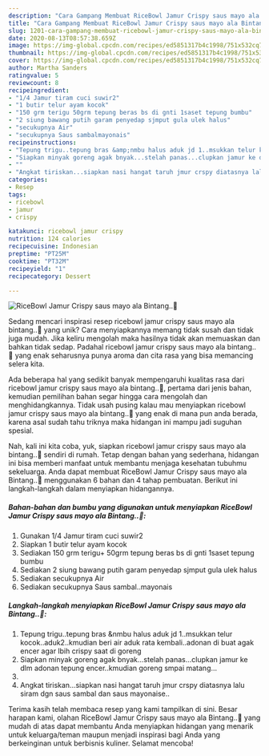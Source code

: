 ```yaml
---
description: "Cara Gampang Membuat RiceBowl Jamur Crispy saus mayo ala Bintang..🍒 Anti Gagal"
title: "Cara Gampang Membuat RiceBowl Jamur Crispy saus mayo ala Bintang..🍒 Anti Gagal"
slug: 1201-cara-gampang-membuat-ricebowl-jamur-crispy-saus-mayo-ala-bintang-anti-gagal
date: 2020-08-13T08:57:38.659Z
image: https://img-global.cpcdn.com/recipes/ed5851317b4c1998/751x532cq70/ricebowl-jamur-crispy-saus-mayo-ala-bintang🍒-foto-resep-utama.jpg
thumbnail: https://img-global.cpcdn.com/recipes/ed5851317b4c1998/751x532cq70/ricebowl-jamur-crispy-saus-mayo-ala-bintang🍒-foto-resep-utama.jpg
cover: https://img-global.cpcdn.com/recipes/ed5851317b4c1998/751x532cq70/ricebowl-jamur-crispy-saus-mayo-ala-bintang🍒-foto-resep-utama.jpg
author: Martha Sanders
ratingvalue: 5
reviewcount: 8
recipeingredient:
- "1/4 Jamur tiram cuci suwir2"
- "1 butir telur ayam kocok"
- "150 grm terigu 50grm tepung beras bs di gnti 1saset tepung bumbu"
- "2 siung bawang putih garam penyedap sjmput gula ulek halus"
- "secukupnya Air"
- "secukupnya Saus sambalmayonais"
recipeinstructions:
- "Tepung trigu..tepung bras &amp;nmbu halus aduk jd 1..msukkan telur kocok..aduk2..kmudian beri air aduk rata kembali..adonan di buat agak encer agar lbih crispy saat di goreng"
- "Siapkan minyak goreng agak bnyak...stelah panas...clupkan jamur ke dlm adonan tepung encer..kmudian goreng smpai matang..."
- ""
- "Angkat tiriskan...siapkan nasi hangat taruh jmur crspy diatasnya lalu siram dgn saus sambal dan saus mayonaise.."
categories:
- Resep
tags:
- ricebowl
- jamur
- crispy

katakunci: ricebowl jamur crispy 
nutrition: 124 calories
recipecuisine: Indonesian
preptime: "PT25M"
cooktime: "PT32M"
recipeyield: "1"
recipecategory: Dessert

---
```



![RiceBowl Jamur Crispy saus mayo ala Bintang..🍒](https://img-global.cpcdn.com/recipes/ed5851317b4c1998/751x532cq70/ricebowl-jamur-crispy-saus-mayo-ala-bintang🍒-foto-resep-utama.jpg)

Sedang mencari inspirasi resep ricebowl jamur crispy saus mayo ala bintang..🍒 yang unik? Cara menyiapkannya memang tidak susah dan tidak juga mudah. Jika keliru mengolah maka hasilnya tidak akan memuaskan dan bahkan tidak sedap. Padahal ricebowl jamur crispy saus mayo ala bintang..🍒 yang enak seharusnya punya aroma dan cita rasa yang bisa memancing selera kita.



Ada beberapa hal yang sedikit banyak mempengaruhi kualitas rasa dari ricebowl jamur crispy saus mayo ala bintang..🍒, pertama dari jenis bahan, kemudian pemilihan bahan segar hingga cara mengolah dan menghidangkannya. Tidak usah pusing kalau mau menyiapkan ricebowl jamur crispy saus mayo ala bintang..🍒 yang enak di mana pun anda berada, karena asal sudah tahu triknya maka hidangan ini mampu jadi suguhan spesial.


Nah, kali ini kita coba, yuk, siapkan ricebowl jamur crispy saus mayo ala bintang..🍒 sendiri di rumah. Tetap dengan bahan yang sederhana, hidangan ini bisa memberi manfaat untuk membantu menjaga kesehatan tubuhmu sekeluarga. Anda dapat membuat RiceBowl Jamur Crispy saus mayo ala Bintang..🍒 menggunakan 6 bahan dan 4 tahap pembuatan. Berikut ini langkah-langkah dalam menyiapkan hidangannya.

<!--inarticleads1-->

##### Bahan-bahan dan bumbu yang digunakan untuk menyiapkan RiceBowl Jamur Crispy saus mayo ala Bintang..🍒:

1. Gunakan 1/4 Jamur tiram cuci suwir2
1. Siapkan 1 butir telur ayam kocok
1. Sediakan 150 grm terigu+ 50grm tepung beras bs di gnti 1saset tepung bumbu
1. Sediakan 2 siung bawang putih garam penyedap sjmput gula ulek halus
1. Sediakan secukupnya Air
1. Sediakan secukupnya Saus sambal..mayonais




<!--inarticleads2-->

##### Langkah-langkah menyiapkan RiceBowl Jamur Crispy saus mayo ala Bintang..🍒:

1. Tepung trigu..tepung bras &amp;nmbu halus aduk jd 1..msukkan telur kocok..aduk2..kmudian beri air aduk rata kembali..adonan di buat agak encer agar lbih crispy saat di goreng
1. Siapkan minyak goreng agak bnyak...stelah panas...clupkan jamur ke dlm adonan tepung encer..kmudian goreng smpai matang...
1. 
1. Angkat tiriskan...siapkan nasi hangat taruh jmur crspy diatasnya lalu siram dgn saus sambal dan saus mayonaise..




Terima kasih telah membaca resep yang kami tampilkan di sini. Besar harapan kami, olahan RiceBowl Jamur Crispy saus mayo ala Bintang..🍒 yang mudah di atas dapat membantu Anda menyiapkan hidangan yang menarik untuk keluarga/teman maupun menjadi inspirasi bagi Anda yang berkeinginan untuk berbisnis kuliner. Selamat mencoba!
